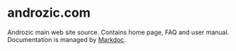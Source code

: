 androzic.com
============

Androzic main web site source. Contains home page, FAQ and user manual. Documentation is managed by [Markdoc](https://github.com/andreynovikov/markdoc).
